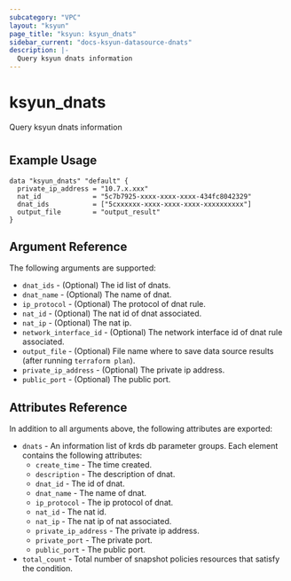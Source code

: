 ```yaml
---
subcategory: "VPC"
layout: "ksyun"
page_title: "ksyun: ksyun_dnats"
sidebar_current: "docs-ksyun-datasource-dnats"
description: |-
  Query ksyun dnats information
---
```


# ksyun_dnats

Query ksyun dnats information

#

## Example Usage

```hcl
data "ksyun_dnats" "default" {
  private_ip_address = "10.7.x.xxx"
  nat_id             = "5c7b7925-xxxx-xxxx-xxxx-434fc8042329"
  dnat_ids           = ["5cxxxxxx-xxxx-xxxx-xxxx-xxxxxxxxxx"]
  output_file        = "output_result"
}
```

## Argument Reference

The following arguments are supported:

* `dnat_ids` - (Optional) The id list of dnats.
* `dnat_name` - (Optional) The name of dnat.
* `ip_protocol` - (Optional) The protocol of dnat rule.
* `nat_id` - (Optional) The nat id of dnat associated.
* `nat_ip` - (Optional) The nat ip.
* `network_interface_id` - (Optional) The network interface id of dnat rule associated.
* `output_file` - (Optional) File name where to save data source results (after running `terraform plan`).
* `private_ip_address` - (Optional) The private ip address.
* `public_port` - (Optional) The public port.

## Attributes Reference

In addition to all arguments above, the following attributes are exported:

* `dnats` - An information list of krds db parameter groups. Each element contains the following attributes:
  * `create_time` - The time created.
  * `description` - The description of dnat.
  * `dnat_id` - The id of dnat.
  * `dnat_name` - The name of dnat.
  * `ip_protocol` - The ip protocol of dnat.
  * `nat_id` - The nat id.
  * `nat_ip` - The nat ip of nat associated.
  * `private_ip_address` - The private ip address.
  * `private_port` - The private port.
  * `public_port` - The public port.
* `total_count` - Total number of snapshot policies resources that satisfy the condition.


